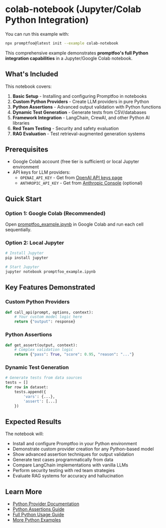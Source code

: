 # colab-notebook (Jupyter/Colab Python Integration)

You can run this example with:

```bash
npx promptfoo@latest init --example colab-notebook
```

This comprehensive example demonstrates **promptfoo's full Python integration capabilities** in a Jupyter/Google Colab notebook.

## What's Included

This notebook covers:

1. **Basic Setup** - Installing and configuring Promptfoo in notebooks
2. **Custom Python Providers** - Create LLM providers in pure Python
3. **Python Assertions** - Advanced output validation with Python functions
4. **Dynamic Test Generation** - Generate tests from CSV/databases
5. **Framework Integration** - LangChain, CrewAI, and other Python AI libraries
6. **Red Team Testing** - Security and safety evaluation
7. **RAG Evaluation** - Test retrieval-augmented generation systems

## Prerequisites

- Google Colab account (free tier is sufficient) or local Jupyter environment
- API keys for LLM providers:
  - `OPENAI_API_KEY` - Get from [OpenAI API keys page](https://platform.openai.com/api-keys)
  - `ANTHROPIC_API_KEY` - Get from [Anthropic Console](https://console.anthropic.com/) (optional)

## Quick Start

### Option 1: Google Colab (Recommended)
Open [promptfoo_example.ipynb](./promptfoo_example.ipynb) in Google Colab and run each cell sequentially.

### Option 2: Local Jupyter
```bash
# Install Jupyter
pip install jupyter

# Start Jupyter
jupyter notebook promptfoo_example.ipynb
```

## Key Features Demonstrated

### Custom Python Providers
```python
def call_api(prompt, options, context):
    # Your custom model logic here
    return {"output": response}
```

### Python Assertions
```python
def get_assert(output, context):
    # Complex validation logic
    return {"pass": True, "score": 0.95, "reason": "..."}
```

### Dynamic Test Generation
```python
# Generate tests from data sources
tests = []
for row in dataset:
    tests.append({
        'vars': {...},
        'assert': [...]
    })
```

## Expected Results

The notebook will:

- Install and configure Promptfoo in your Python environment
- Demonstrate custom provider creation for any Python-based model
- Show advanced assertion techniques for output validation
- Generate test cases programmatically from data
- Compare LangChain implementations with vanilla LLMs
- Perform security testing with red team strategies
- Evaluate RAG systems for accuracy and hallucination

## Learn More

- [Python Provider Documentation](https://www.promptfoo.dev/docs/providers/python)
- [Python Assertions Guide](https://www.promptfoo.dev/docs/configuration/expected-outputs/python)
- [Full Python Usage Guide](https://www.promptfoo.dev/docs/usage/python)
- [More Python Examples](https://github.com/promptfoo/promptfoo/tree/main/examples)
